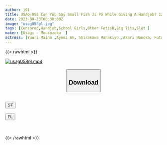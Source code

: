 ```yaml
---
author: j91
title: USAG-058 Can You Say Small Fish Ji Po While Giving A Handjob? 12 Red-Faced Girls Who Applied For A Simple Byte
date: 2023-09-23T00:30:00Z
image: "usag058pl.jpg"
tags: [Censored,Handjob,School Girls,Other Fetish,Big Tits,Slut	]
maker: [Usagi - Mousozoku  ]
actress: [Yuuri Maina ,Ayumi An, Shirakawa Hanakiyo ,Akari Nonoka, Futaba Kurumi, Momoi Miyuu ,Misono Marika, Amai Tsubame, Kosaka Arisu, Hapi Maru ]
---
```



{{< rawhtml >}}

<div class="video" data-videoid="1B49QXpeBxseP4j">
    <a href="javascript:;">
        <img src="https://my.j91.asia/posts/usag058pl/usag058pl.jpg" width="WIDTH" height="HEIGHT" alt="usag058pl.mp4" loading="lazy">
    </a>
</div>

<script type="text/javascript" src="https://j91.asia/asset/on-demand-st.js"></script>

<br>
  <link rel="stylesheet" href="https://j91.asia/asset/bs5.css">
  
  <center>
  <button class="btn btn-primary" type="button" data-bs-toggle="collapse" data-bs-target=".multi-collapse" aria-expanded="false" aria-controls="multiCollapseExample1 multiCollapseExample2"><h2>Download</h2></button></center>
</p>
<div class="row">
  <div class="col">
    <div class="collapse multi-collapse" id="multiCollapseExample1">
      <div class="card card-body">
	      	      <br>
<div class="buttons">  
<a href="https://streamtape.to/v/1B49QXpeBxseP4j"><button class="btn-hover color-3"><i class="fa fa-download"></i> ST</button></a></div>
    </div>
  </div>
</div>
  <div class="col">
    <div class="collapse multi-collapse" id="multiCollapseExample2">
      <div class="card card-body">
	      <br>
<div class="buttons">
    <a href="https://filelions.online/f/qhqvqwi491cz"><button class="btn-hover color-9"><i class="fa fa-download"></i> FL</button></a></div>
<br><br>
      </div>
    </div>
  </div>
</div>

{{< /rawhtml >}}
